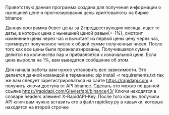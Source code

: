 Приветствую данная программа создана для получения информации о нынешней цене и прогнозирования цены криптовалюты на бирже binance

Данная программа берет цены за 2 предшествующих месяца, ищет те даты, в которых цена с нынешней ценой равын(+-1%), смотрит изменение цены через час и вычитает из первой цены цену через час, суммирует полученное число к общей сумме полученных чисел. После того как все цены были проанализированы, Получившаяся сумма делится на количество пар и прибавляется к изначальной цене. Если цена выросла на 1%, вам выведется сообщение об этом. 



Для начала работы вам нужно установить все зависимости. Это делается данной командой в терминале: pip install -r requirements.txt
так же вам следует зарегистрироваться на сайте https://rapidapi.com и получить ключи доступа от API binance. Сделать это можно по данной ссылке https://rapidapi.com/Glavier/api/binance43/
Ключи находятся в словаре headers элемент X-RapidAPI-Key. После того как вы получили API ключ вам нужно вставить его в файл rapidkey.py в кавычки, которые находятся на второй строчке 
